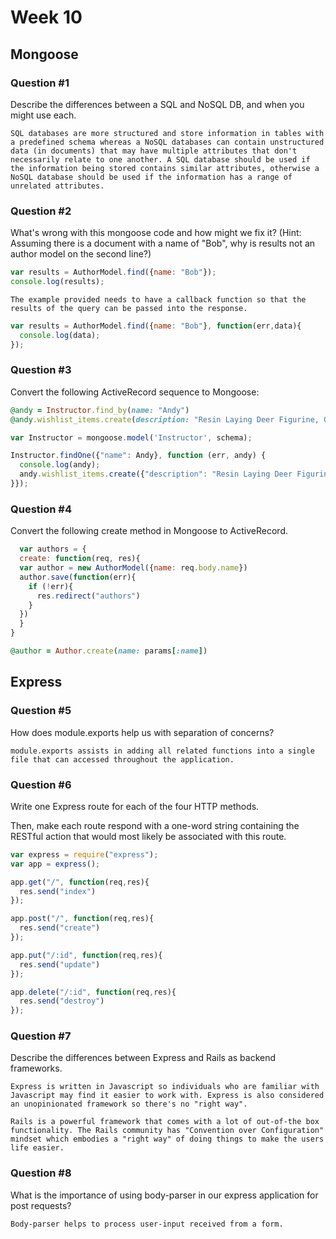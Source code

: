 # Week 10

## Mongoose

### Question #1

Describe the differences between a SQL and NoSQL DB, and when you might use each.

```text
SQL databases are more structured and store information in tables with a predefined schema whereas a NoSQL databases can contain unstructured data (in documents) that may have multiple attributes that don't necessarily relate to one another. A SQL database should be used if the information being stored contains similar attributes, otherwise a NoSQL database should be used if the information has a range of unrelated attributes.
```

### Question #2

What's wrong with this mongoose code and how might we fix it?
(Hint: Assuming there is a document with a name of "Bob", why is results not an author model on the second line?)

```js
var results = AuthorModel.find({name: "Bob"});
console.log(results);
```

```text
The example provided needs to have a callback function so that the results of the query can be passed into the response.
```
```js
var results = AuthorModel.find({name: "Bob"}, function(err,data){
  console.log(data);
});

```

### Question #3

Convert the following ActiveRecord sequence to Mongoose:

```rb
@andy = Instructor.find_by(name: "Andy")
@andy.wishlist_items.create(description: "Resin Laying Deer Figurine, Gold")
```

```js
var Instructor = mongoose.model('Instructor', schema);

Instructor.findOne({"name": Andy}, function (err, andy) {
  console.log(andy);
  andy.wishlist_items.create({"description": "Resin Laying Deer Figurine, Gold")
}});
```

### Question #4

Convert the following create method in Mongoose to ActiveRecord.

```js
  var authors = {
  create: function(req, res){
  var author = new AuthorModel({name: req.body.name})
  author.save(function(err){
    if (!err){
      res.redirect("authors")
    }
  })
  }  
}
```

```rb
@author = Author.create(name: params[:name])
```
## Express

### Question #5

How does module.exports help us with separation of concerns?

```text
module.exports assists in adding all related functions into a single file that can accessed throughout the application.
```

### Question #6

Write one Express route for each of the four HTTP methods.

Then, make each route respond with a one-word string containing the RESTful action that would most likely be associated with this route.

```js
var express = require("express");
var app = express();
```

```js
app.get("/", function(req,res){
  res.send("index")
});

app.post("/", function(req,res){
  res.send("create")
});

app.put("/:id", function(req,res){
  res.send("update")
});

app.delete("/:id", function(req,res){
  res.send("destroy")
});
```
### Question #7

Describe the differences between Express and Rails as backend frameworks.

```text
Express is written in Javascript so individuals who are familiar with Javascript may find it easier to work with. Express is also considered an unopinionated framework so there's no "right way".

Rails is a powerful framework that comes with a lot of out-of-the box functionality. The Rails community has "Convention over Configuration" mindset which embodies a "right way" of doing things to make the users life easier.
```

### Question #8

What is the importance of using body-parser in our express application for post requests?

```text
Body-parser helps to process user-input received from a form.
```
